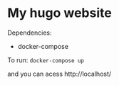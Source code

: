 # My hugo website

Dependencies:
- docker-compose

To run:
``` docker-compose up ```

and you can acess http://localhost/
